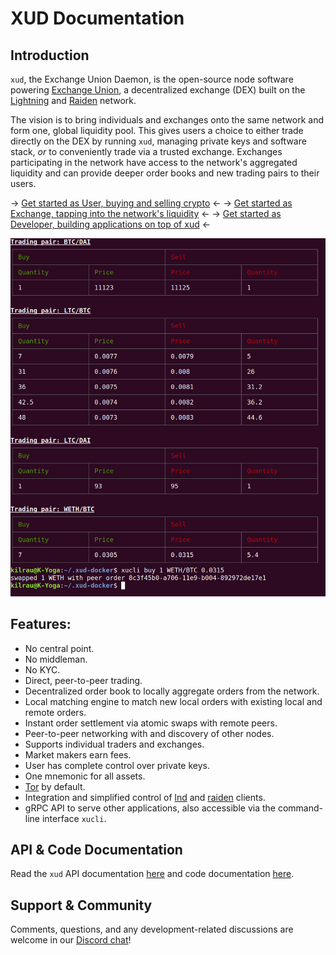 # XUD Documentation

## Introduction

`xud`, the Exchange Union Daemon, is the open-source node software powering [Exchange Union](https://www.exchangeunion.com/), a decentralized exchange (DEX) built on the [Lightning](http://lightning.network/) and [Raiden](https://raiden.network/) network.

The vision is to bring individuals and exchanges onto the same network and form one, global liquidity pool. This gives users a choice to either trade directly on the DEX by running `xud`, managing private keys and software stack, *or* to conveniently trade via a trusted exchange. Exchanges participating in the network have access to the network's aggregated liquidity and can provide deeper order books and new trading pairs to their users.

-> [Get started as User, buying and selling crypto](user-guide.md) <-
-> [Get started as Exchange, tapping into the network's liquidity](exchange-guide.md) <-
-> [Get started as Developer, building applications on top of xud](developer-guide.mde) <-

![orderbook](./images/orderbook.png)

## Features:
* No central point.
* No middleman.
* No KYC.
* Direct, peer-to-peer trading.
* Decentralized order book to locally aggregate orders from the network.
* Local matching engine to match new local orders with existing local and remote orders.
* Instant order settlement via atomic swaps with remote peers.
* Peer-to-peer networking with and discovery of other nodes.
* Supports individual traders and exchanges.
* Market makers earn fees.
* User has complete control over private keys.
* One mnemonic for all assets.
* [Tor](https://www.torproject.org/) by default.
* Integration and simplified control of [lnd](https://github.com/lightningnetwork/lnd) and [raiden](https://github.com/raiden-network/raiden) clients.
* gRPC API to serve other applications, also accessible via the command-line interface `xucli`.

## API & Code Documentation

Read the `xud` API documentation [here](http://api.exchangeunion.com) and code documentation [here](http://typedoc.exchangeunion.com/).


## Support & Community

Comments, questions, and any development-related discussions are welcome in our [Discord chat](https://discord.gg/YgDhMSn)!
